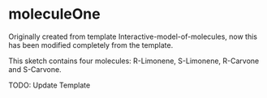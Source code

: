 # moleculeOne

Originally created from template Interactive-model-of-molecules, now this has been modified completely from the template.

This sketch contains four molecules: R-Limonene, S-Limonene, R-Carvone and S-Carvone.

TODO: Update Template
